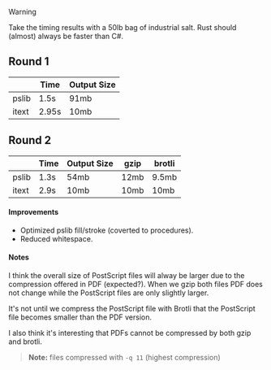 >[!WARNING]
>Take the timing results with a 50lb bag of industrial salt. Rust should (almost) always be faster than C#.

## Round 1
| | Time | Output Size |
| - | - | - |
| pslib | 1.5s | 91mb |
| itext | 2.95s | 10mb |

## Round 2
| | Time | Output Size | gzip | brotli |
| - | - | - | - | - |
| pslib | 1.3s | 54mb | 12mb | 9.5mb |
| itext | 2.9s | 10mb | 10mb | 10mb |

#### Improvements
- Optimized pslib fill/stroke (coverted to procedures).
- Reduced whitespace.

#### Notes
I think the overall size of PostScript files will alway be larger due to the compression offered in PDF (expected?). When we gzip both files PDF does not change while the PostScript files are only slightly larger.

It's not until we compress the PostScript file with Brotli that the PostScript file becomes smaller than the PDF version.

I also think it's interesting that PDFs cannot be compressed by both gzip and brotli.

> **Note:** files compressed with `-q 11` (highest compression)
